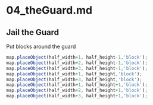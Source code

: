 # 04_theGuard.md

## Jail the Guard
Put blocks around the guard
```javascript
map.placeObject(half_width+1, half_height-1,'block');
map.placeObject(half_width+2, half_height-1,'block');
map.placeObject(half_width+3, half_height-1,'block');
map.placeObject(half_width+1, half_height,'block');
map.placeObject(half_width+3, half_height,'block');
map.placeObject(half_width+1, half_height+1,'block');
map.placeObject(half_width+2, half_height+1,'block');
map.placeObject(half_width+3, half_height+1,'block');
```
  
  
